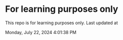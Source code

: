 # For learning purposes only
This repo is for learning purposes only.
Last updated at

Monday, July 22, 2024 4:01:38 PM

